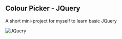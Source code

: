 ## Colour Picker - JQuery

A short mini-project for myself to learn basic JQuery

![JQuery](https://camo.githubusercontent.com/02ed3f6695f288aedec24c2a329c667281efef5f/687474703a2f2f707265636973696f6e2d736f6674776172652e636f6d2f77702d636f6e74656e742f75706c6f6164732f323031342f30342f6a5175726572792e676966)

